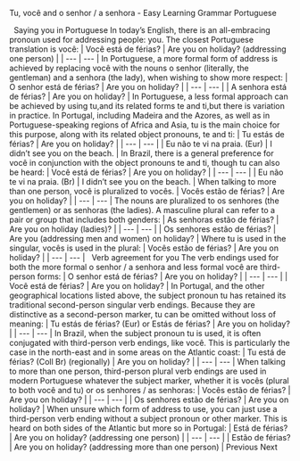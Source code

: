 Tu, você and o senhor / a senhora - Easy Learning Grammar Portuguese
 
 
Saying you in Portuguese
In today’s English, there is an all-embracing pronoun used for addressing people: you.
The closest Portuguese translation is você:
| Você está de férias? | Are you on holiday? (addressing one person) |
| --- | --- |
In Portuguese, a more formal form of address is achieved by replacing você with the nouns o senhor (literally, the gentleman) and a senhora (the lady), when wishing to show more respect:
| O senhor está de férias? | Are you on holiday? |
| --- | --- |
| A senhora está de férias? | Are you on holiday? |
In Portuguese, a less formal approach can be achieved by using tu,and its related forms te and ti,but there is variation in practice.
In Portugal, including Madeira and the Azores, as well as in Portuguese-speaking regions of Africa and Asia, tu is the main choice for this purpose, along with its related object pronouns, te and ti:
| Tu estás de férias? | Are you on holiday? |
| --- | --- |
| Eu não te vi na praia. (Eur) | I didn’t see you on the beach. |
In Brazil, there is a general preference for você in conjunction with the object pronouns te and ti, though tu can also be heard:
| Você está de férias? | Are you on holiday? |
| --- | --- |
| Eu não te vi na praia. (Br) | I didn’t see you on the beach. |
When talking to more than one person, você is pluralized to vocês.
| Vocês estão de férias? | Are you on holiday? |
| --- | --- |
The nouns are pluralized to os senhores (the gentlemen) or as senhoras (the ladies).
A masculine plural can refer to a pair or group that includes both genders:
| As senhoras estão de férias? | Are you on holiday (ladies)? |
| --- | --- |
| Os senhores estão de férias? | Are you (addressing men and women) on holiday? |
Where tu is used in the singular, vocês is used in the plural:
| Vocês estão de férias? | Are you on holiday? |
| --- | --- |
 
Verb agreement for you
The verb endings used for both the more formal o senhor / a senhora and less formal você are third-person forms:
| O senhor está de férias? | Are you on holiday? |
| --- | --- |
| Você está de férias? | Are you on holiday? |
In Portugal, and the other geographical locations listed above, the subject pronoun tu has retained its traditional second-person singular verb endings. Because they are distinctive as a second-person marker, tu can be omitted without loss of meaning:
| Tu estás de férias? (Eur) or Estás de férias? | Are you on holiday? |
| --- | --- |
In Brazil, when the subject pronoun tu is used, it is often conjugated with third-person verb endings, like você. This is particularly the case in the north-east and in some areas on the Atlantic coast:
| Tu está de férias? (Coll Br) (regionally) | Are you on holiday? |
| --- | --- |
When talking to more than one person, third-person plural verb endings are used in modern Portuguese whatever the subject marker, whether it is vocês (plural to both você and tu) or os senhores / as senhoras:
| Vocês estão de férias? | Are you on holiday? |
| --- | --- |
| Os senhores estão de férias? | Are you on holiday? |
When unsure which form of address to use, you can just use a third-person verb ending without a subject pronoun or other marker. This is heard on both sides of the Atlantic but more so in Portugal:
| Está de férias? | Are you on holiday?
(addressing one person) |
| --- | --- |
| Estão de férias? | Are you on holiday?
(addressing more than one person) |
Previous
Next
